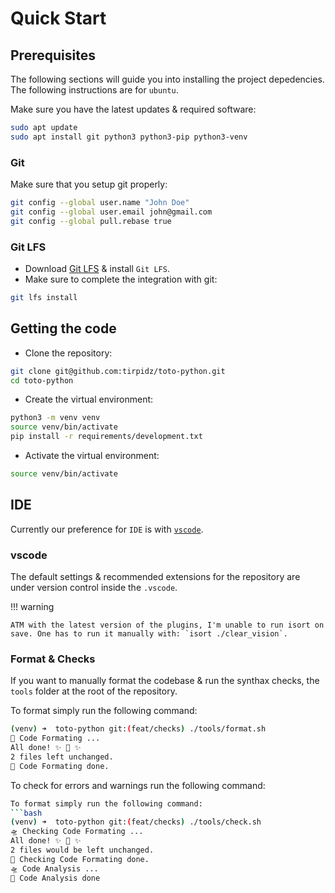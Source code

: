 # Quick Start

## Prerequisites

The following sections will guide you into installing the project depedencies. The following instructions are for `ubuntu`.

Make sure you have the latest updates & required software:
```bash
sudo apt update
sudo apt install git python3 python3-pip python3-venv
```

### Git

Make sure that you setup git properly:
```bash
git config --global user.name "John Doe"
git config --global user.email john@gmail.com
git config --global pull.rebase true
```

### Git LFS

* Download [Git LFS](https://git-lfs.com/) & install `Git LFS`.
* Make sure to complete the integration with git:
```bash
git lfs install
```

## Getting the code

* Clone the repository:
```bash
git clone git@github.com:tirpidz/toto-python.git
cd toto-python
```
* Create the virtual environment:
```bash
python3 -m venv venv
source venv/bin/activate
pip install -r requirements/development.txt
```
* Activate the virtual environment:
```bash
source venv/bin/activate
```
## IDE

Currently our preference for `IDE` is with [`vscode`](https://code.visualstudio.com/).

### vscode

The default settings & recommended extensions for the repository are under version control inside the `.vscode`.

!!! warning

    ATM with the latest version of the plugins, I'm unable to run isort on save. One has to run it manually with: `isort ./clear_vision`.

### Format & Checks

If you want to manually format the codebase & run the synthax checks, the `tools` folder at the root of the repository.

To format simply run the following command:
```bash
(venv) ➜  toto-python git:(feat/checks) ./tools/format.sh       
🔨 Code Formating ...
All done! ✨ 🍰 ✨
2 files left unchanged.
💫 Code Formating done.
```

To check for errors and warnings run the following command:
```bash
To format simply run the following command:
```bash
(venv) ➜  toto-python git:(feat/checks) ./tools/check.sh 
🛸 Checking Code Formating ...
All done! ✨ 🍰 ✨
2 files would be left unchanged.
💫 Checking Code Formating done.
🛸 Code Analysis ...
💫 Code Analysis done
```
